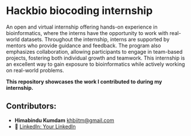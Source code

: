 # Hackbio biocoding internship
An open and virtual internship offering hands-on experience in bioinformatics, where the interns have the opportunity to work with real-world datasets. Throughout the internship, interns are supported by mentors who provide guidance and feedback. The program also emphasizes collaboration, allowing participants to engage in team-based projects, fostering both individual growth and teamwork. This internship is an excellent way to gain exposure to bioinformatics while actively working on real-world problems.

**This repository showcases the work I contributed to during my internship.**
## Contributors:
- **Himabindu Kumdam**
    [khbiitm@gmail.com](mailto:khbiitm@gmail.com)
- 🔗 [LinkedIn: Your LinkedIn](https://www.linkedin.com/in/himabindu-kumdam-88b2152b/)
  

